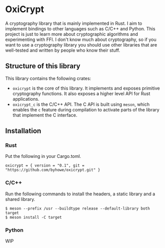 # OxiCrypt

A cryptography library that is mainly implemented in Rust. I aim to implement bindings to other languages such as C/C++ and Python. This project is just to learn more about cryptographic algorithms and experimenting with FFI. I don't know much about cryptography, so if you want to use a cryptography library you should use other libraries that are well-tested and written by people who know their stuff.

## Structure of this library

This library contains the following crates:

* `oxicrypt` is the core of this library. It implements and exposes primitive cryptography functions. It also exposes a higher level API for Rust applications.
* `oxicrypt_c` is the C/C++ API. The C API is built using `meson`, which enables the `c` feature during compilation to activate parts of the library that implement the C interface.

## Installation

### Rust

Put the following in your Cargo.toml.
```
oxicrypt = { version = "0.1", git = "https://github.com/byhowe/oxicrypt.git" }
```

### C/C++

Run the following commands to install the headers, a static library and a shared library.
```
$ meson --prefix /usr --buildtype release --default-library both target
$ meson install -C target
```

### Python

WIP
